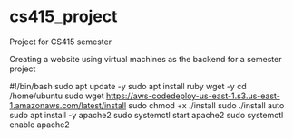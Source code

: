 # cs415_project
Project for CS415 semester

Creating a website using virtual machines as the backend for a semester project


#!/bin/bash
sudo apt update -y
sudo apt install ruby wget -y
cd /home/ubuntu
sudo wget https://aws-codedeploy-us-east-1.s3.us-east-1.amazonaws.com/latest/install
sudo chmod +x ./install
sudo ./install auto
sudo apt install -y apache2
sudo systemctl start apache2
sudo systemctl enable apache2

